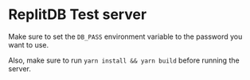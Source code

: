 # ReplitDB Test server

Make sure to set the `DB_PASS` environment variable to the password you want to use.

Also, make sure to run `yarn install && yarn build` before running the server.